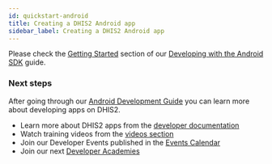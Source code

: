 ```yaml
---
id: quickstart-android
title: Creating a DHIS2 Android app
sidebar_label: Creating a DHIS2 Android app
---
```


Please check the [Getting Started](/docs/mobile/android-sdk/getting-started) section of our [Developing with the Android SDK](/docs/mobile/android-sdk/overview) guide.

### Next steps

After going through our [Android Development Guide](/docs/mobile/android-sdk/overview) you can learn more about developing apps on DHIS2.

-   Learn more about DHIS2 apps from the [developer documentation](https://docs.dhis2.org/dhis2_developer_manual/apps.html)
-   Watch training videos from the [videos section](/docs/dev-videos)
-   Join our Developer Events published in the [Events Calendar](https://dhis2.org/news-and-events)
-   Join our next [Developer Academies](https://dhis2.org/academy/level-2)